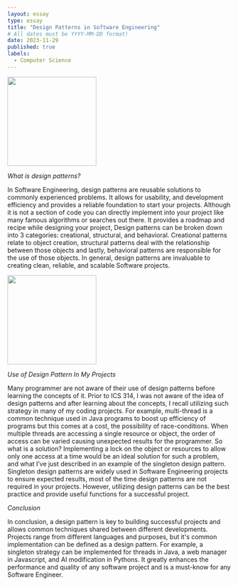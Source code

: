 ```yaml
---
layout: essay
type: essay
title: "Design Patterns in Software Engineering"
# All dates must be YYYY-MM-DD format!
date: 2023-11-29
published: true
labels:
  - Computer Science
---
```


<img width="200px" class="rounded float-start pe-4" src="https://sourcemaking.com/files/v2/content/home-tb1.png?id=944b161223408e06c3c65387c36a96ea">

*What is design patterns?*

In Software Engineering, design patterns are reusable solutions to commonly experienced problems. It allows for usability, and development efficiency and provides a reliable foundation to start your projects. Although it is not a section of code you can directly implement into your project like many famous algorithms or searches out there. It provides a roadmap and recipe while designing your project, Design patterns can be broken down into 3 categories: creational, structural, and behavioral. Creational patterns relate to object creation, structural patterns deal with the relationship between those objects and lastly, behavioral patterns are responsible for the use of those objects. In general, design patterns are invaluable to creating clean, reliable, and scalable Software projects.


<img width="200px" class="rounded float-start pe-4" src="https://refactoring.guru/images/patterns/content/singleton/singleton-3x.png">

*Use of Design Pattern In My Projects*

Many programmer are not aware of their use of design patterns before learning the concepts of it. Prior to ICS 314, I was not aware of the idea of design patterns and after learning about the concepts, I recall utilizing such strategy in many of my coding projects. For example, multi-thread is a common technique used in Java programs to boost up efficiency of programs but this comes at a cost, the possibility of race-conditions. When multiple threads are accessing a single resource or object, the order of access can be varied causing unexpected results for the programmer. So what is a solution? Implementing a lock on the object or resources to allow only one access at a time would be an ideal solution for such a problem, and what I’ve just described in an example of the singleton design pattern. Singleton design patterns are widely used in Software Engineering projects to ensure expected results, most of the time design patterns are not required in your projects. However, utilizing design patterns can be the best practice and provide useful functions for a successful project.


*Conclusion*

In conclusion, a design pattern is key to building successful projects and allows common techniques shared between different developments. Projects range from different languages and purposes, but it's common implementation can be defined as a design pattern. For example, a singleton strategy can be implemented for threads in Java, a web manager in Javascript, and AI modification in Pythons. It greatly enhances the performance and quality of any software project and is a must-know for any Software Engineer. 




